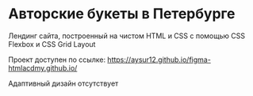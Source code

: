 # Авторские букеты в Петербурге

Лендинг сайта, построенный на чистом HTML и СSS с помощью CSS Flexbox и CSS Grid Layout 

Проект доступен по ссылке: 
https://aysur12.github.io/figma-htmlacdmy.github.io/

Адаптивный дизайн отсутствует